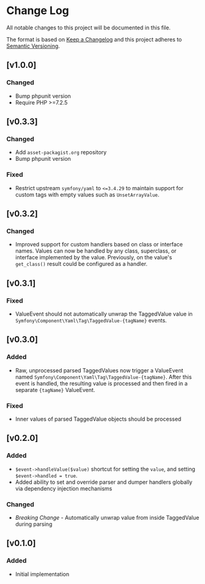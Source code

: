Change Log
==========

All notable changes to this project will be documented in this file.

The format is based on [Keep a Changelog](https://keepachangelog.com/)
and this project adheres to [Semantic Versioning](https://semver.org).


[v1.0.0]
--------

### Changed
- Bump phpunit version
- Require PHP >=7.2.5


[v0.3.3]
--------

### Changed
- Add `asset-packagist.org` repository
- Bump phpunit version

### Fixed
- Restrict upstream `symfony/yaml` to `<=3.4.29` to maintain support for
  custom tags with empty values such as `UnsetArrayValue`.


[v0.3.2]
--------

### Changed
- Improved support for custom handlers based on class or interface names. Values
  can now be handled by any class, superclass, or interface implemented by the
  value. Previously, on the value's `get_class()` result could be configured as
  a handler.


[v0.3.1]
--------

### Fixed
- ValueEvent should not automatically unwrap the TaggedValue value in
  `Symfony\Component\Yaml\Tag\TaggedValue-{tagName}` events.


[v0.3.0]
--------

### Added
- Raw, unprocessed parsed TaggedValues now trigger a ValueEvent named
  `Symfony\Component\Yaml\Tag\TaggedValue-{tagName}`. After this event is
  handled, the resulting value is processed and then fired in a separate
  `{tagName}` ValueEvent.

### Fixed
- Inner values of parsed TaggedValue objects should be processed


[v0.2.0]
--------

### Added
- `$event->handleValue($value)` shortcut for setting the `value`, and setting
  `$event->handled = true`.
- Added ability to set and override parser and dumper handlers globally
  via dependency injection mechanisms

### Changed
- *Breaking Change* - Automatically unwrap value from inside TaggedValue during
  parsing


[v0.1.0]
--------

### Added
- Initial implementation
